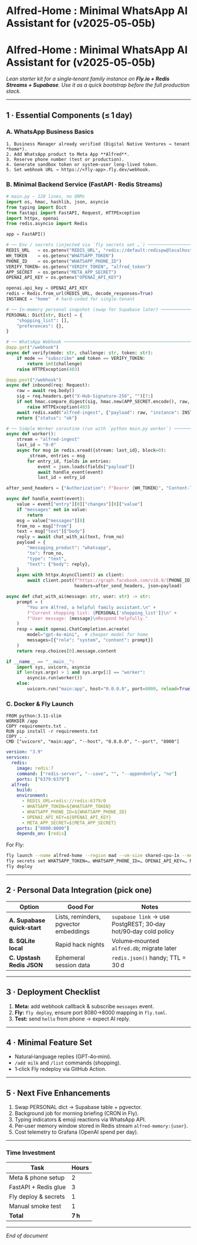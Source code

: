 # Alfred‑Home : Minimal WhatsApp AI Assistant for (v2025‑05‑05b)

# Alfred‑Home : Minimal WhatsApp AI Assistant for (v2025‑05‑05b)

*Lean starter kit for a single‑tenant family instance on **Fly.io + Redis Streams + Supabase**. Use it as a quick bootstrap before the full production stack.*

---

## 1 · Essential Components (≤ 1 day)

### A. WhatsApp Business Basics

```
1. Business Manager already verified (Digital Native Ventures → tenant *home*).
2. Add WhatsApp product to Meta App **Alfred**.
3. Reserve phone number (test or production).
4. Generate sandbox token or system‑user long‑lived token.
5. Set webhook URL → https://<fly‑app>.fly.dev/webhook.

```

### B. Minimal Backend Service (FastAPI · Redis Streams)

```python
# main.py – 120 lines, no ORMs
import os, hmac, hashlib, json, asyncio
from typing import Dict
from fastapi import FastAPI, Request, HTTPException
import httpx, openai
from redis.asyncio import Redis

app = FastAPI()

# ── Env / secrets (injected via `fly secrets set …`) ───────────────────────────
REDIS_URL   = os.getenv("REDIS_URL", "redis://default:redispw@localhost:6379/0")
WH_TOKEN    = os.getenv("WHATSAPP_TOKEN")
PHONE_ID    = os.getenv("WHATSAPP_PHONE_ID")
VERIFY_TOKEN= os.getenv("VERIFY_TOKEN", "alfred_token")
APP_SECRET  = os.getenv("META_APP_SECRET")
OPENAI_API_KEY = os.getenv("OPENAI_API_KEY")

openai.api_key = OPENAI_API_KEY
redis = Redis.from_url(REDIS_URL, decode_responses=True)
INSTANCE = "home"  # hard‑coded for single‑tenant

# ── In‑memory personal snapshot (swap for Supabase later) ──────────────────────
PERSONAL: Dict[str, Dict] = {
    "shopping_list": [],
    "preferences": {},
}

# ── WhatsApp Webhook ───────────────────────────────────────────────────────────
@app.get("/webhook")
async def verify(mode: str, challenge: str, token: str):
    if mode == "subscribe" and token == VERIFY_TOKEN:
        return int(challenge)
    raise HTTPException(403)

@app.post("/webhook")
async def inbound(req: Request):
    raw = await req.body()
    sig = req.headers.get("X-Hub-Signature-256", "")[7:]
    if not hmac.compare_digest(sig, hmac.new(APP_SECRET.encode(), raw, hashlib.sha256).hexdigest()):
        raise HTTPException(403)
    await redis.xadd("alfred-ingest", {"payload": raw, "instance": INSTANCE})
    return {"status": "ok"}

# ── Simple Worker coroutine (run with `python main.py worker`) ─────────────────
async def worker():
    stream = "alfred-ingest"
    last_id = "0-0"
    async for msg in redis.xread({stream: last_id}, block=0):
        _stream, entries = msg
        for entry_id, fields in entries:
            event = json.loads(fields["payload"])
            await handle_event(event)
            last_id = entry_id

after_send_headers = {"Authorization": f"Bearer {WH_TOKEN}", "Content-Type": "application/json"}

async def handle_event(event):
    value = event["entry"][0]["changes"][0]["value"]
    if "messages" not in value:
        return
    msg = value["messages"][0]
    from_no = msg["from"]
    text = msg["text"]["body"]
    reply = await chat_with_ai(text, from_no)
    payload = {
        "messaging_product": "whatsapp",
        "to": from_no,
        "type": "text",
        "text": {"body": reply},
    }
    async with httpx.AsyncClient() as client:
        await client.post(f"https://graph.facebook.com/v18.0/{PHONE_ID}/messages",
                          headers=after_send_headers, json=payload)

async def chat_with_ai(message: str, user: str) -> str:
    prompt = (
        "You are Alfred, a helpful family assistant.\n" +
        f"Current shopping list: {PERSONAL['shopping_list']}\n" +
        f"User message: {message}\nRespond helpfully."
    )
    resp = await openai.ChatCompletion.acreate(
        model="gpt-4o-mini",  # cheaper model for home
        messages=[{"role": "system", "content": prompt}]
    )
    return resp.choices[0].message.content

if __name__ == "__main__":
    import sys, uvicorn, asyncio
    if len(sys.argv) > 1 and sys.argv[1] == "worker":
        asyncio.run(worker())
    else:
        uvicorn.run("main:app", host="0.0.0.0", port=8000, reload=True)

```

### C. Docker & Fly Launch

```
FROM python:3.11-slim
WORKDIR /app
COPY requirements.txt .
RUN pip install -r requirements.txt
COPY . .
CMD ["uvicorn", "main:app", "--host", "0.0.0.0", "--port", "8000"]

```

```yaml
version: "3.9"
services:
  redis:
    image: redis:7
    command: ["redis-server", "--save", "", "--appendonly", "no"]
    ports: ["6379:6379"]
  alfred:
    build: .
    environment:
      - REDIS_URL=redis://redis:6379/0
      - WHATSAPP_TOKEN=${WHATSAPP_TOKEN}
      - WHATSAPP_PHONE_ID=${WHATSAPP_PHONE_ID}
      - OPENAI_API_KEY=${OPENAI_API_KEY}
      - META_APP_SECRET=${META_APP_SECRET}
    ports: ["8000:8000"]
    depends_on: [redis]

```

For Fly:

```bash
fly launch --name alfred-home --region mad --vm-size shared-cpu-1x --memory 256
fly secrets set WHATSAPP_TOKEN=… WHATSAPP_PHONE_ID=… OPENAI_API_KEY=… META_APP_SECRET=…
fly deploy

```

---

## 2 · Personal Data Integration (pick one)

| Option | Good For | Notes |
| --- | --- | --- |
| **A. Supabase quick‑start** | Lists, reminders, pgvector embeddings | `supabase link` → use PostgREST; 30‑day hot/90‑day cold policy |
| **B. SQLite local** | Rapid hack nights | Volume‑mounted `alfred.db`; migrate later |
| **C. Upstash Redis JSON** | Ephemeral session data | `redis.json()` handy; TTL = 30 d |

---

## 3 · Deployment Checklist

1. **Meta:** add webhook callback & subscribe `messages` event.
2. **Fly:** `fly deploy`, ensure port 8080->8000 mapping in `fly.toml`.
3. **Test:** send `hello` from phone → expect AI reply.

---

## 4 · Minimal Feature Set

- Natural‑language replies (GPT‑4o‑mini).
- `/add milk` and `/list` commands (shopping).
- 1‑click Fly redeploy via GitHub Action.

---

## 5 · Next Five Enhancements

1. Swap PERSONAL dict → Supabase table + pgvector.
2. Background job for morning briefing (CRON in Fly).
3. Typing indicators & emoji reactions via WhatsApp API.
4. Per‑user memory window stored in Redis stream `alfred‑memory:{user}`.
5. Cost telemetry to Grafana (OpenAI spend per day).

---

### Time Investment

| Task | Hours |
| --- | --- |
| Meta & phone setup | 2 |
| FastAPI + Redis glue | 3 |
| Fly deploy & secrets | 1 |
| Manual smoke test | 1 |
| **Total** | **7 h** |

---

*End of document*